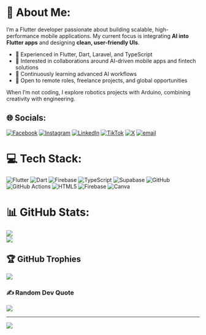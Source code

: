 # 💫 About Me:
I’m a Flutter developer passionate about building scalable, high-performance mobile applications. My current focus is integrating **AI into Flutter apps** and designing **clean, user-friendly UIs**.  

- 🔹 Experienced in Flutter, Dart, Laravel, and TypeScript  
- 🔹 Interested in collaborations around AI-driven mobile apps and fintech solutions  
- 🔹 Continuously learning advanced AI workflows  
- 🔹 Open to remote roles, freelance projects, and global opportunities  

When I’m not coding, I explore robotics projects with Arduino, combining creativity with engineering.



## 🌐 Socials:
[![Facebook](https://img.shields.io/badge/Facebook-%231877F2.svg?logo=Facebook&logoColor=white)](https://facebook.com/fluttering.nannoy) [![Instagram](https://img.shields.io/badge/Instagram-%23E4405F.svg?logo=Instagram&logoColor=white)](https://instagram.com/fluttering_nannoy) [![LinkedIn](https://img.shields.io/badge/LinkedIn-%230077B5.svg?logo=linkedin&logoColor=white)](https://linkedin.com/in/nathaniel-olaleye) [![TikTok](https://img.shields.io/badge/TikTok-%23000000.svg?logo=TikTok&logoColor=white)](https://tiktok.com/@@flutteringnannoy) [![X](https://img.shields.io/badge/X-black.svg?logo=X&logoColor=white)](https://x.com/DevNannoy) [![email](https://img.shields.io/badge/Email-D14836?logo=gmail&logoColor=white)](mailto:nathanielolaleyefluttering@gmail.com) 

# 💻 Tech Stack:
![Flutter](https://img.shields.io/badge/Flutter-%2302569B.svg?style=for-the-badge&logo=Flutter&logoColor=white) ![Dart](https://img.shields.io/badge/dart-%230175C2.svg?style=for-the-badge&logo=dart&logoColor=white) ![Firebase](https://img.shields.io/badge/firebase-%23039BE5.svg?style=for-the-badge&logo=firebase) ![TypeScript](https://img.shields.io/badge/typescript-%23007ACC.svg?style=for-the-badge&logo=typescript&logoColor=white) ![Supabase](https://img.shields.io/badge/Supabase-3ECF8E?style=for-the-badge&logo=supabase&logoColor=white) ![GitHub](https://img.shields.io/badge/github-%23121011.svg?style=for-the-badge&logo=github&logoColor=white) ![GitHub Actions](https://img.shields.io/badge/github%20actions-%232671E5.svg?style=for-the-badge&logo=githubactions&logoColor=white) ![HTML5](https://img.shields.io/badge/html5-%23E34F26.svg?style=for-the-badge&logo=html5&logoColor=white) ![Firebase](https://img.shields.io/badge/firebase-a08021?style=for-the-badge&logo=firebase&logoColor=ffcd34) ![Canva](https://img.shields.io/badge/Canva-%2300C4CC.svg?style=for-the-badge&logo=Canva&logoColor=white)
# 📊 GitHub Stats:

![](https://nirzak-streak-stats.vercel.app/?user=Nannoy&theme=github_dark&hide_border=true)<br/>
![](https://github-readme-stats.vercel.app/api/top-langs/?username=Nannoy&theme=github_dark&hide_border=true&include_all_commits=true&count_private=false&layout=compact)

## 🏆 GitHub Trophies
![](https://github-profile-trophy.vercel.app/?username=Nannoy&theme=radical&no-frame=false&no-bg=true&margin-w=4)

### ✍️ Random Dev Quote
![](https://quotes-github-readme.vercel.app/api?type=horizontal&theme=radical)

---
[![](https://visitcount.itsvg.in/api?id=Nannoy&icon=0&color=1)](https://visitcount.itsvg.in)

<!-- Proudly created with GPRM ( https://gprm.itsvg.in ) -->
